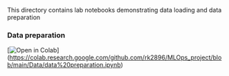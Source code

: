 This directory contains lab notebooks demonstrating data loading and data preparation


### Data preparation

[![Open in Colab](https://colab.research.google.com/assets/colab-badge.svg)]
(https://colab.research.google.com/github.com/rk2896/MLOps_project/blob/main/Data/data%20preparation.ipynb)
